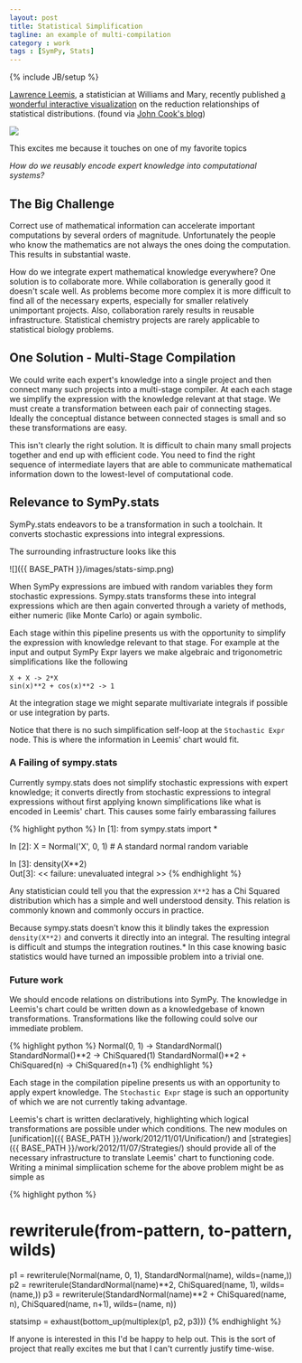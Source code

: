 ```yaml
---
layout: post
title: Statistical Simplification
tagline: an example of multi-compilation
category : work 
tags : [SymPy, Stats]
---
```

{% include JB/setup %}

[Lawrence Leemis](), a statistician at Williams and Mary, recently published [a wonderful interactive visualization](http://www.math.wm.edu/~leemis/chart/UDR/UDR.html) on the reduction relationships of statistical distributions. (found via [John Cook's blog](http://www.johndcook.com/blog/2012/12/10/extended-distribution-chart/))

[![](http://www.johndcook.com/leemis.png)](http://www.math.wm.edu/~leemis/chart/UDR/UDR.html)

This excites me because it touches on one of my favorite topics

*How do we reusably encode expert knowledge into computational systems?*

The Big Challenge
-----------------

Correct use of mathematical information can accelerate important computations by several orders of magnitude.  Unfortunately the people who know the mathematics are not always the ones doing the computation.  This results in substantial waste.

How do we integrate expert mathematical knowledge everywhere?  One solution is to collaborate more.  While collaboration is generally good it doesn't scale well.  As problems become more complex it is more difficult to find all of the necessary experts, especially for smaller relatively unimportant projects.  Also, collaboration rarely results in reusable infrastructure.  Statistical chemistry projects are rarely applicable to statistical biology problems.

One Solution - Multi-Stage Compilation
--------------------------------------

We could write each expert's knowledge into a single project and then connect many such projects into a multi-stage compiler.  At each each stage we simplify the expression with the knowledge relevant at that stage.  We must create a transformation between each pair of connecting stages.  Ideally the conceptual distance between connected stages is small and so these transformations are easy.

This isn't clearly the right solution.  It is difficult to chain many small projects together and end up with efficient code.  You need to find the right sequence of intermediate layers that are able to communicate mathematical information down to the lowest-level of computational code.

Relevance to SymPy.stats
------------------------

SymPy.stats endeavors to be a transformation in such a toolchain.  It converts stochastic expressions into integral expressions.

The surrounding infrastructure looks like this

![]({{ BASE_PATH }}/images/stats-simp.png)

When SymPy expressions are imbued with random variables they form stochastic expressions.  Sympy.stats transforms these into integral expressions which are then again converted through a variety of methods, either numeric (like Monte Carlo) or again symbolic. 

Each stage within this pipeline presents us with the opportunity to simplify the expression with knowledge relevant to that stage.  For example at the input and output SymPy Expr layers we make algebraic and trigonometric simplifications like the following

    X + X -> 2*X
    sin(x)**2 + cos(x)**2 -> 1 

At the integration stage we might separate multivariate integrals if possible or use integration by parts.

Notice that there is no such simplification self-loop at the `Stochastic Expr` node.  This is where the information in Leemis' chart would fit.

### A Failing of sympy.stats

Currently sympy.stats does not simplify stochastic expressions with expert knowledge; it converts directly from stochastic expressions to integral expressions without first applying known simplifications like what is encoded in Leemis' chart.  This causes some fairly embarassing failures

{% highlight python %}
In [1]: from sympy.stats import *

In [2]: X = Normal('X', 0, 1)  # A standard normal random variable

In [3]: density(X**2)  
Out[3]: 
<< failure: unevaluated integral >>
{% endhighlight %}

Any statistician could tell you that the expression `X**2` has a Chi Squared distribution which has a simple and well understood density.  This relation is commonly known and commonly occurs in practice.

Because sympy.stats doesn't know this it blindly takes the expression `density(X**2)` and converts it directly into an integral.  The resulting integral is difficult and stumps the integration routines.\*  In this case knowing basic statistics would have turned an impossible problem into a trivial one.

### Future work

We should encode relations on distributions into SymPy. The knowledge in Leemis's chart could be written down as a knowledgebase of known transformations.  Transformations like the following could solve our immediate problem.

{% highlight python %}
Normal(0, 1) -> StandardNormal()
StandardNormal()**2 -> ChiSquared(1)
StandardNormal()**2 + ChiSquared(n) -> ChiSquared(n+1)
{% endhighlight %}

Each stage in the compilation pipeline presents us with an opportunity to apply expert knowledge.  The `Stochastic Expr` stage is such an opportunity of which we are not currently taking advantage.

Leemis's chart is written declaratively, highlighting which logical transformations are possible under which conditions.  The new modules on 
[unification]({{ BASE_PATH }}/work/2012/11/01/Unification/)
and 
[strategies]({{ BASE_PATH }}/work/2012/11/07/Strategies/)
should provide all of the necessary infrastructure to translate Leemis' chart to functioning code.  Writing a minimal simpliication scheme for the above problem might be as simple as 

{% highlight python %}
#    rewriterule(from-pattern, to-pattern, wilds)
p1 = rewriterule(Normal(name, 0, 1), StandardNormal(name), wilds=(name,))
p2 = rewriterule(StandardNormal(name)**2, ChiSquared(name, 1), wilds=(name,))
p3 = rewriterule(StandardNormal(name)**2 + ChiSquared(name, n), 
                 ChiSquared(name, n+1), wilds=(name, n))

statsimp = exhaust(bottom_up(multiplex(p1, p2, p3)))
{% endhighlight %}

If anyone is interested in this I'd be happy to help out.  This is the sort of project that really excites me but that I can't currently justify time-wise.
